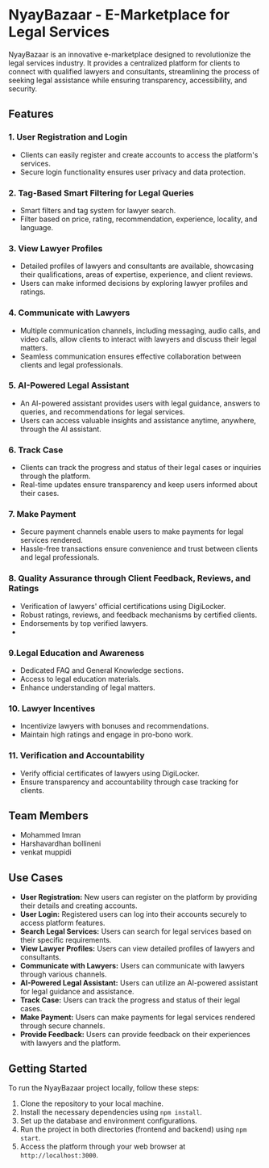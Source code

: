 # NyayBazaar - E-Marketplace for Legal Services

NyayBazaar is an innovative e-marketplace designed to revolutionize the legal services industry. It provides a centralized platform for clients to connect with qualified lawyers and consultants, streamlining the process of seeking legal assistance while ensuring transparency, accessibility, and security.

## Features

### 1. User Registration and Login
- Clients can easily register and create accounts to access the platform's services.
- Secure login functionality ensures user privacy and data protection.

### 2. Tag-Based Smart Filtering for Legal Queries
- Smart filters and tag system for lawyer search.
- Filter based on price, rating, recommendation, experience, locality, and language.

### 3. View Lawyer Profiles
- Detailed profiles of lawyers and consultants are available, showcasing their qualifications, areas of expertise, experience, and client reviews.
- Users can make informed decisions by exploring lawyer profiles and ratings.

### 4. Communicate with Lawyers
- Multiple communication channels, including messaging, audio calls, and video calls, allow clients to interact with lawyers and discuss their legal matters.
- Seamless communication ensures effective collaboration between clients and legal professionals.

### 5. AI-Powered Legal Assistant
- An AI-powered assistant provides users with legal guidance, answers to queries, and recommendations for legal services.
- Users can access valuable insights and assistance anytime, anywhere, through the AI assistant.

### 6. Track Case
- Clients can track the progress and status of their legal cases or inquiries through the platform.
- Real-time updates ensure transparency and keep users informed about their cases.

### 7. Make Payment
- Secure payment channels enable users to make payments for legal services rendered.
- Hassle-free transactions ensure convenience and trust between clients and legal professionals.

### 8. Quality Assurance through Client Feedback, Reviews, and Ratings
- Verification of lawyers' official certifications using DigiLocker.
- Robust ratings, reviews, and feedback mechanisms by certified clients.
- Endorsements by top verified lawyers.
- 
### 9.Legal Education and Awareness
- Dedicated FAQ and General Knowledge sections.
- Access to legal education materials.
- Enhance understanding of legal matters.

### 10. Lawyer Incentives
- Incentivize lawyers with bonuses and recommendations.
- Maintain high ratings and engage in pro-bono work.

### 11. Verification and Accountability
- Verify official certificates of lawyers using DigiLocker.
- Ensure transparency and accountability through case tracking for clients.

## Team Members
- Mohammed Imran
- Harshavardhan bollineni
- venkat muppidi

## Use Cases

- **User Registration:** New users can register on the platform by providing their details and creating accounts.
- **User Login:** Registered users can log into their accounts securely to access platform features.
- **Search Legal Services:** Users can search for legal services based on their specific requirements.
- **View Lawyer Profiles:** Users can view detailed profiles of lawyers and consultants.
- **Communicate with Lawyers:** Users can communicate with lawyers through various channels.
- **AI-Powered Legal Assistant:** Users can utilize an AI-powered assistant for legal guidance and assistance.
- **Track Case:** Users can track the progress and status of their legal cases.
- **Make Payment:** Users can make payments for legal services rendered through secure channels.
- **Provide Feedback:** Users can provide feedback on their experiences with lawyers and the platform.

## Getting Started

To run the NyayBazaar project locally, follow these steps:

1. Clone the repository to your local machine.
2. Install the necessary dependencies using `npm install`.
3. Set up the database and environment configurations.
4. Run the project in both directories (frontend and backend) using `npm start`.
5. Access the platform through your web browser at `http://localhost:3000`.
